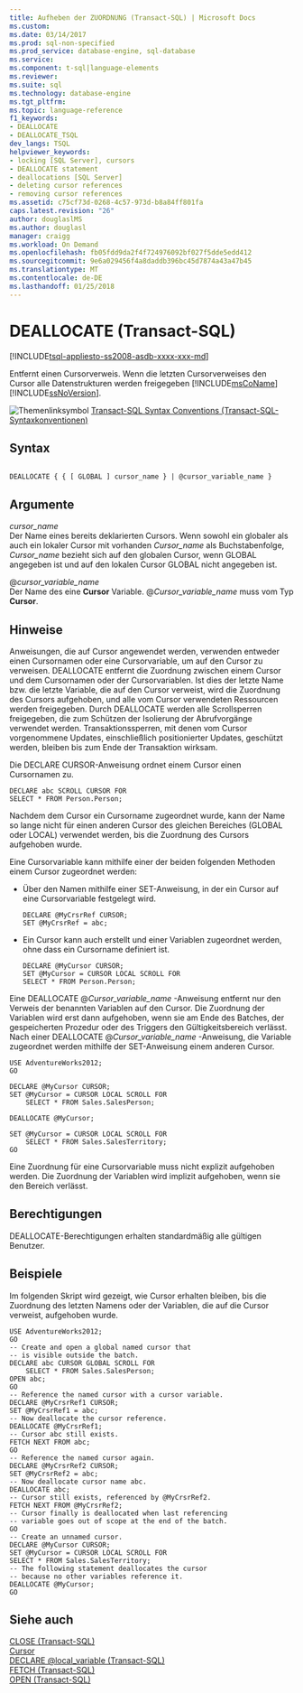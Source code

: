 ```yaml
---
title: Aufheben der ZUORDNUNG (Transact-SQL) | Microsoft Docs
ms.custom: 
ms.date: 03/14/2017
ms.prod: sql-non-specified
ms.prod_service: database-engine, sql-database
ms.service: 
ms.component: t-sql|language-elements
ms.reviewer: 
ms.suite: sql
ms.technology: database-engine
ms.tgt_pltfrm: 
ms.topic: language-reference
f1_keywords:
- DEALLOCATE
- DEALLOCATE_TSQL
dev_langs: TSQL
helpviewer_keywords:
- locking [SQL Server], cursors
- DEALLOCATE statement
- deallocations [SQL Server]
- deleting cursor references
- removing cursor references
ms.assetid: c75cf73d-0268-4c57-973d-b8a84ff801fa
caps.latest.revision: "26"
author: douglaslMS
ms.author: douglasl
manager: craigg
ms.workload: On Demand
ms.openlocfilehash: fb05fdd9da2f4f724976092bf027f5dde5edd412
ms.sourcegitcommit: 9e6a029456f4a8daddb396bc45d7874a43a47b45
ms.translationtype: MT
ms.contentlocale: de-DE
ms.lasthandoff: 01/25/2018
---
```

# <a name="deallocate-transact-sql"></a>DEALLOCATE (Transact-SQL)
[!INCLUDE[tsql-appliesto-ss2008-asdb-xxxx-xxx-md](../../includes/tsql-appliesto-ss2008-asdb-xxxx-xxx-md.md)]

  Entfernt einen Cursorverweis. Wenn die letzten Cursorverweises den Cursor alle Datenstrukturen werden freigegeben [!INCLUDE[msCoName](../../includes/msconame-md.md)] [!INCLUDE[ssNoVersion](../../includes/ssnoversion-md.md)].  
  
 ![Themenlinksymbol](../../database-engine/configure-windows/media/topic-link.gif "Topic link icon") [Transact-SQL Syntax Conventions (Transact-SQL-Syntaxkonventionen)](../../t-sql/language-elements/transact-sql-syntax-conventions-transact-sql.md)  
  
## <a name="syntax"></a>Syntax  
  
```  
  
DEALLOCATE { { [ GLOBAL ] cursor_name } | @cursor_variable_name }  
```  
  
## <a name="arguments"></a>Argumente  
 *cursor_name*  
 Der Name eines bereits deklarierten Cursors. Wenn sowohl ein globaler als auch ein lokaler Cursor mit vorhanden *Cursor_name* als Buchstabenfolge, *Cursor_name* bezieht sich auf den globalen Cursor, wenn GLOBAL angegeben ist und auf den lokalen Cursor GLOBAL nicht angegeben ist.  
  
 @*cursor_variable_name*  
 Der Name des eine **Cursor** Variable. @*Cursor_variable_name* muss vom Typ **Cursor**.  
  
## <a name="remarks"></a>Hinweise  
 Anweisungen, die auf Cursor angewendet werden, verwenden entweder einen Cursornamen oder eine Cursorvariable, um auf den Cursor zu verweisen. DEALLOCATE entfernt die Zuordnung zwischen einem Cursor und dem Cursornamen oder der Cursorvariablen. Ist dies der letzte Name bzw. die letzte Variable, die auf den Cursor verweist, wird die Zuordnung des Cursors aufgehoben, und alle vom Cursor verwendeten Ressourcen werden freigegeben. Durch DEALLOCATE werden alle Scrollsperren freigegeben, die zum Schützen der Isolierung der Abrufvorgänge verwendet werden. Transaktionssperren, mit denen vom Cursor vorgenommene Updates, einschließlich positionierter Updates, geschützt werden, bleiben bis zum Ende der Transaktion wirksam.  
  
 Die DECLARE CURSOR-Anweisung ordnet einem Cursor einen Cursornamen zu.  
  
```  
DECLARE abc SCROLL CURSOR FOR  
SELECT * FROM Person.Person;  
```  
  
 Nachdem dem Cursor ein Cursorname zugeordnet wurde, kann der Name so lange nicht für einen anderen Cursor des gleichen Bereiches (GLOBAL oder LOCAL) verwendet werden, bis die Zuordnung des Cursors aufgehoben wurde.  
  
 Eine Cursorvariable kann mithilfe einer der beiden folgenden Methoden einem Cursor zugeordnet werden:  
  
-   Über den Namen mithilfe einer SET-Anweisung, in der ein Cursor auf eine Cursorvariable festgelegt wird.  
  
    ```  
    DECLARE @MyCrsrRef CURSOR;  
    SET @MyCrsrRef = abc;  
    ```  
  
-   Ein Cursor kann auch erstellt und einer Variablen zugeordnet werden, ohne dass ein Cursorname definiert ist.  
  
    ```  
    DECLARE @MyCursor CURSOR;  
    SET @MyCursor = CURSOR LOCAL SCROLL FOR  
    SELECT * FROM Person.Person;  
    ```  
  
 Eine DEALLOCATE @*Cursor_variable_name* -Anweisung entfernt nur den Verweis der benannten Variablen auf den Cursor. Die Zuordnung der Variablen wird erst dann aufgehoben, wenn sie am Ende des Batches, der gespeicherten Prozedur oder des Triggers den Gültigkeitsbereich verlässt. Nach einer DEALLOCATE @*Cursor_variable_name* -Anweisung, die Variable zugeordnet werden mithilfe der SET-Anweisung einem anderen Cursor.  
  
```  
USE AdventureWorks2012;  
GO  
  
DECLARE @MyCursor CURSOR;  
SET @MyCursor = CURSOR LOCAL SCROLL FOR  
    SELECT * FROM Sales.SalesPerson;  
  
DEALLOCATE @MyCursor;  
  
SET @MyCursor = CURSOR LOCAL SCROLL FOR  
    SELECT * FROM Sales.SalesTerritory;  
GO  
```  
  
 Eine Zuordnung für eine Cursorvariable muss nicht explizit aufgehoben werden. Die Zuordnung der Variablen wird implizit aufgehoben, wenn sie den Bereich verlässt.  
  
## <a name="permissions"></a>Berechtigungen  
 DEALLOCATE-Berechtigungen erhalten standardmäßig alle gültigen Benutzer.  
  
## <a name="examples"></a>Beispiele  
 Im folgenden Skript wird gezeigt, wie Cursor erhalten bleiben, bis die Zuordnung des letzten Namens oder der Variablen, die auf die Cursor verweist, aufgehoben wurde.  
  
```  
USE AdventureWorks2012;  
GO  
-- Create and open a global named cursor that  
-- is visible outside the batch.  
DECLARE abc CURSOR GLOBAL SCROLL FOR  
    SELECT * FROM Sales.SalesPerson;  
OPEN abc;  
GO  
-- Reference the named cursor with a cursor variable.  
DECLARE @MyCrsrRef1 CURSOR;  
SET @MyCrsrRef1 = abc;  
-- Now deallocate the cursor reference.  
DEALLOCATE @MyCrsrRef1;  
-- Cursor abc still exists.  
FETCH NEXT FROM abc;  
GO  
-- Reference the named cursor again.  
DECLARE @MyCrsrRef2 CURSOR;  
SET @MyCrsrRef2 = abc;  
-- Now deallocate cursor name abc.  
DEALLOCATE abc;  
-- Cursor still exists, referenced by @MyCrsrRef2.  
FETCH NEXT FROM @MyCrsrRef2;  
-- Cursor finally is deallocated when last referencing  
-- variable goes out of scope at the end of the batch.  
GO  
-- Create an unnamed cursor.  
DECLARE @MyCursor CURSOR;  
SET @MyCursor = CURSOR LOCAL SCROLL FOR  
SELECT * FROM Sales.SalesTerritory;  
-- The following statement deallocates the cursor  
-- because no other variables reference it.  
DEALLOCATE @MyCursor;  
GO  
```  
  
## <a name="see-also"></a>Siehe auch  
 [CLOSE &#40;Transact-SQL&#41;](../../t-sql/language-elements/close-transact-sql.md)   
 [Cursor](../../relational-databases/cursors.md)   
 [DECLARE @local_variable &#40;Transact-SQL&#41;](../../t-sql/language-elements/declare-local-variable-transact-sql.md)   
 [FETCH &#40;Transact-SQL&#41;](../../t-sql/language-elements/fetch-transact-sql.md)   
 [OPEN &#40;Transact-SQL&#41;](../../t-sql/language-elements/open-transact-sql.md)  
  
  
